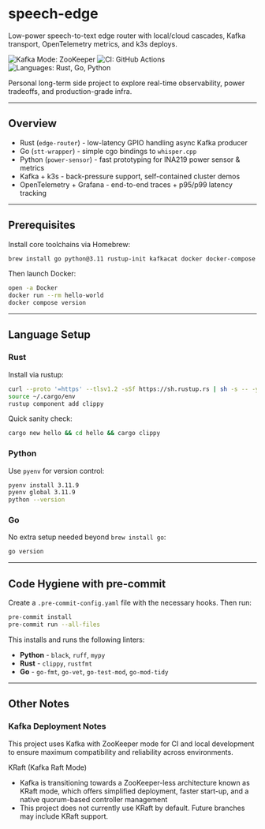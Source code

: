 # speech-edge

Low-power speech-to-text edge router with local/cloud cascades,
 Kafka transport, OpenTelemetry metrics, and k3s deploys.

![Kafka Mode: ZooKeeper](https://img.shields.io/badge/kafka--mode-zookeeper-blue)
![CI: GitHub Actions](https://github.com/jacobluanjohnston/speech-edge/actions/workflows/test.yaml/badge.svg)
![Languages: Rust, Go, Python](https://img.shields.io/badge/languages-rust--go--python-yellowgreen)

Personal long-term side project to explore real-time observability,
power tradeoffs, and production-grade infra.

---

## Overview

- Rust (`edge-router`) - low-latency GPIO handling async Kafka producer
- Go (`stt-wrapper`) - simple cgo bindings to `whisper.cpp`
- Python (`power-sensor`) - fast prototyping for INA219 power sensor & metrics
- Kafka + k3s - back-pressure support, self-contained cluster demos
- OpenTelemetry + Grafana - end-to-end traces + p95/p99 latency tracking

---

## Prerequisites

Install core toolchains via Homebrew:

```bash
brew install go python@3.11 rustup-init kafkacat docker docker-compose
```

Then launch Docker:

```bash
open -a Docker
docker run --rm hello-world
docker compose version
```

---

## Language Setup

### Rust

Install via rustup:

```bash
curl --proto '=https' --tlsv1.2 -sSf https://sh.rustup.rs | sh -s -- -y
source ~/.cargo/env
rustup component add clippy
```

Quick sanity check:

```bash
cargo new hello && cd hello && cargo clippy
```

### Python

Use `pyenv` for version control:

```bash
pyenv install 3.11.9
pyenv global 3.11.9
python --version
```

### Go

No extra setup needed beyond `brew install go`:

```bash
go version
```

---

## Code Hygiene with pre-commit

Create a `.pre-commit-config.yaml` file with the necessary hooks.
Then run:

```bash
pre-commit install
pre-commit run --all-files
```

This installs and runs the following linters:

- **Python** - `black`, `ruff`, `mypy`
- **Rust** - `clippy`, `rustfmt`
- **Go** - `go-fmt`, `go-vet`, `go-test-mod`, `go-mod-tidy`

---

## Other Notes

### Kafka Deployment Notes

This project uses Kafka with ZooKeeper mode for CI and local development to ensure
 maximum compatibility and reliability across environments.

KRaft (Kafka Raft Mode)

- Kafka is transitioning towards a ZooKeeper-less architecture known as KRaft mode,
 which offers simplified deployment, faster start-up, and a native quorum-based
 controller management
- This project does not currently use KRaft by default. Future branches may include
 KRaft support.
